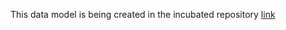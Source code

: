 
This data model is being created in the incubated repository [link](https://github.com/smart-data-models/incubated/tree/master/RawWaterManagement/ForecastModelOutput)